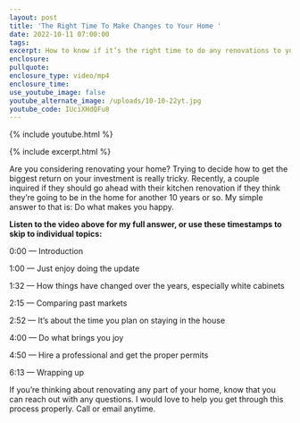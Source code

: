 ```yaml
---
layout: post
title: 'The Right Time To Make Changes to Your Home '
date: 2022-10-11 07:00:00
tags:
excerpt: How to know if it’s the right time to do any renovations to your home.
enclosure:
pullquote:
enclosure_type: video/mp4
enclosure_time:
use_youtube_image: false
youtube_alternate_image: /uploads/10-10-22yt.jpg
youtube_code: IUciXHdQFu8
---
```

{% include youtube.html %}

{% include excerpt.html %}

Are you considering renovating your home? Trying to decide how to get the biggest return on your investment is really tricky. Recently, a couple inquired if they should go ahead with their kitchen renovation if they think they’re going to be in the home for another 10 years or so. My simple answer to that is: Do what makes you happy.&nbsp;

**Listen to the video above for my full answer, or use these timestamps to skip to individual topics:&nbsp;**

0:00 — Introduction&nbsp;

1:00 — Just enjoy doing the update&nbsp;

1:32 — How things have changed over the years, especially white cabinets&nbsp;

2:15 — Comparing past markets&nbsp;

2:52 — It’s about the time you plan on staying in the house&nbsp;

4:00 — Do what brings you joy&nbsp;

4:50 — Hire a professional and get the proper permits&nbsp;

6:13 — Wrapping up&nbsp;

If you’re thinking about renovating any part of your home, know that you can reach out with any questions. I would love to help you get through this process properly. Call or email anytime.